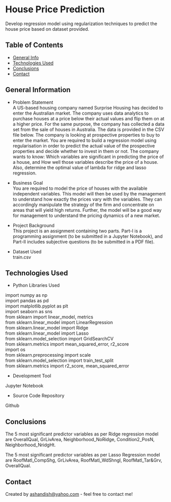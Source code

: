 # House Price Prediction 
Develop regression model using regularization techniques to predict the house price based on dataset provided. <br>


## Table of Contents
* [General Info](#general-information)
* [Technologies Used](#technologies-used)
* [Conclusions](#conclusions)
* [Contact](#contact)


## General Information

- Problem Statement <br>
  A US-based housing company named Surprise Housing has decided to enter the Australian market. The company uses data analytics to purchase houses at a price below their actual values and flip them on at a higher price. For the same purpose, the company has collected a data set from the sale of houses in Australia. The data is provided in the CSV file below.
The company is looking at prospective properties to buy to enter the market. You are required to build a regression model using regularisation in order to predict the actual value of the prospective properties and decide whether to invest in them or not.
The company wants to know:
Which variables are significant in predicting the price of a house, and
How well those variables describe the price of a house.
Also, determine the optimal value of lambda for ridge and lasso regression.

- Business Goal <br>
You are required to model the price of houses with the available independent variables. This model will then be used by the management to understand how exactly the prices vary with the variables. They can accordingly manipulate the strategy of the firm and concentrate on areas that will yield high returns. Further, the model will be a good way for management to understand the pricing dynamics of a new market.
- Project Background <br>
  This project is an assignment containing two parts.
  Part-I is a programming assignment (to be submitted in a Jupyter Notebook), and Part-II includes subjective questions (to be submitted in a PDF file). 
- Dataset Used <br> 
  train.csv


## Technologies Used
- Python Libraries Used
  
import numpy as np <br>
import pandas as pd <br>
import matplotlib.pyplot as plt <br>
import seaborn as sns <br>
from sklearn import linear_model, metrics <br>
from sklearn.linear_model import LinearRegression <br>
from sklearn.linear_model import Ridge <br>
from sklearn.linear_model import Lasso <br>
from sklearn.model_selection import GridSearchCV <br>
from sklearn.metrics import mean_squared_error, r2_score <br>
import os <br>
from sklearn.preprocessing import scale <br>
from sklearn.model_selection import train_test_split <br>
from sklearn.metrics import r2_score, mean_squared_error <br>

- Development Tool
 
Jupyter Notebook

- Source Code Repository

Github


## Conclusions
The 5 most significant predictor variables as per Ridge regression model are 
OverallQual, 
GrLivArea,
Neighborhood_NoRidge,
Condition2_PosN,
Neighborhood_NridgHt.

The 5 most significant predictor variables as per Lasso Regression model are
RoofMatl_CompShg,
GrLivArea,
RoofMatl_WdShngl,
RoofMatl_Tar&Grv,
OverallQual.




## Contact
Created by ashandish@yahoo.com - feel free to contact me!


<!-- Optional -->
<!-- ## License -->
<!-- This project is open source and available under the [... License](). -->

<!-- You don't have to include all sections - just the one's relevant to your project -->

